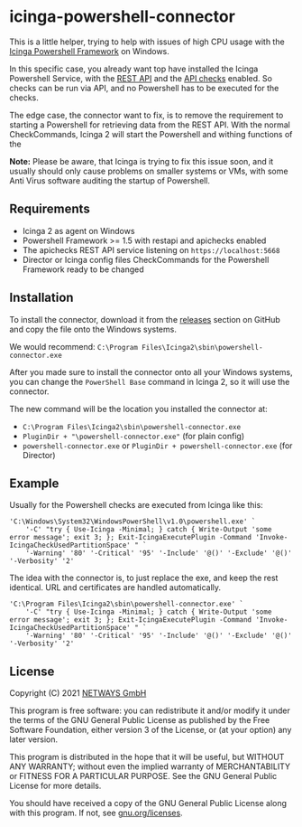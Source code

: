 # icinga-powershell-connector

This is a little helper, trying to help with issues of high CPU usage with the [Icinga Powershell Framework] on Windows.

In this specific case, you already want top have installed the Icinga Powershell Service, with the
[REST API](https://icinga.com/docs/icinga-for-windows/latest/restapi/doc/02-Installation/) and the
[API checks](https://icinga.com/docs/icinga-for-windows/latest/apichecks/doc/01-Introduction/) enabled.
So checks can be run via API, and no Powershell has to be executed for the checks.

The edge case, the connector want to fix, is to remove the requirement to starting a Powershell for retrieving data
from the REST API. With the normal CheckCommands, Icinga 2 will start the Powershell and withing functions of the 

**Note:** Please be aware, that Icinga is trying to fix this issue soon, and it usually should only cause problems on
smaller systems or VMs, with some Anti Virus software auditing the startup of Powershell.

[Icinga Powershell Framework]: https://icinga.com/docs/icinga-for-windows/latest

## Requirements

* Icinga 2 as agent on Windows
* Powershell Framework >= 1.5 with restapi and apichecks enabled
* The apichecks REST API service listening on `https://localhost:5668`
* Director or Icinga config files CheckCommands for the Powershell Framework ready to be changed

## Installation

To install the connector, download it from the [releases] section on GitHub and copy the file onto the Windows systems.

We would recommend: `C:\Program Files\Icinga2\sbin\powershell-connector.exe`

After you made sure to install the connector onto all your Windows systems, you can change the `PowerShell Base` command
in Icinga 2, so it will use the connector.

The new command will be the location you installed the connector at:

* `C:\Program Files\Icinga2\sbin\powershell-connector.exe`
* `PluginDir + "\powershell-connector.exe"` (for plain config)
* `powershell-connector.exe` or `PluginDir + powershell-connector.exe` (for Director)

[releases]: https://github.com/NETWAYS/icinga-powershell-connector/releases

## Example

Usually for the Powershell checks are executed from Icinga like this:

```
'C:\Windows\System32\WindowsPowerShell\v1.0\powershell.exe' `
    '-C' "try { Use-Icinga -Minimal; } catch { Write-Output 'some error message'; exit 3; }; Exit-IcingaExecutePlugin -Command 'Invoke-IcingaCheckUsedPartitionSpace' " `
    '-Warning' '80' '-Critical' '95' '-Include' '@()' '-Exclude' '@()' '-Verbosity' '2'
```

The idea with the connector is, to just replace the exe, and keep the rest identical. URL and certificates are handled
automatically.

```
'C:\Program Files\Icinga2\sbin\powershell-connector.exe' `
    '-C' "try { Use-Icinga -Minimal; } catch { Write-Output 'some error message'; exit 3; }; Exit-IcingaExecutePlugin -Command 'Invoke-IcingaCheckUsedPartitionSpace' " `
    '-Warning' '80' '-Critical' '95' '-Include' '@()' '-Exclude' '@()' '-Verbosity' '2'
```

## License

Copyright (C) 2021 [NETWAYS GmbH](mailto:info@netways.de)

This program is free software: you can redistribute it and/or modify
it under the terms of the GNU General Public License as published by
the Free Software Foundation, either version 3 of the License, or
(at your option) any later version.

This program is distributed in the hope that it will be useful,
but WITHOUT ANY WARRANTY; without even the implied warranty of
MERCHANTABILITY or FITNESS FOR A PARTICULAR PURPOSE.  See the
GNU General Public License for more details.

You should have received a copy of the GNU General Public License
along with this program.
If not, see [gnu.org/licenses](https://www.gnu.org/licenses/).
